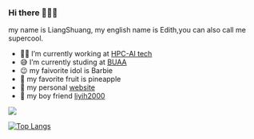 ### Hi there 👋😜🤗
my name is LiangShuang, my english name is Edith,you can also call me supercool.
- 👩‍💻 I’m currently working at [HPC-AI tech](https://www.hpc-ai.tech/)
- 😅 I’m currently studing at [BUAA](https://www.buaa.edu.cn/)
- 😉 my faivorite idol is Barbie
- 🍍 my favorite fruit is pineapple
- 🌺 my personal [website](https://www.liangshuangsupercool.cn/)
- 👫 my boy friend [liyih2000](https://github.com/liyih2000)
  
<img align="center" src="https://github-readme-stats.vercel.app/api?username=supercooledith&show_icons=true&icon_color=CE1D2D&text_color=718096&bg_color=ffffff&hide_title=false&theme=dracula" />

[![Top Langs](https://github-readme-stats.vercel.app/api/top-langs/?username=supercooledith&hide=HTML,TypeScript&layout=compact)](https://github.com/anuraghazra/github-readme-stats)


<!--
**supercooledith/supercooledith** is a ✨ _special_ ✨ repository because its `README.md` (this file) appears on your GitHub profile.

Here are some ideas to get you started:

- 🔭 I’m currently working on ...
- 🌱 I’m currently learning ...
- 👯 I’m looking to collaborate on ...
- 🤔 I’m looking for help with ...a
- 💬 Ask me about ...
- 📫 How to reach me: ...
- 😄 Pronouns: ...
- ⚡ Fun fact: ...

<a href="https://github.com/anuraghazra/github-readme-stats">
  <img align="center" src="https://github-readme-stats.vercel.app/api/pin/?username=anuraghazra&repo=github-readme-stats" />
</a>
<a href="https://github.com/anuraghazra/convoychat">
  <img align="center" src="https://github-readme-stats.vercel.app/api/pin/?username=anuraghazra&repo=convoychat" />
</a>

-->
